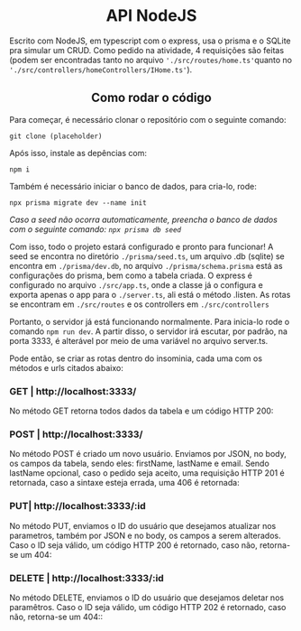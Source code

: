  <h1 align="center">API NodeJS</h1>

Escrito com NodeJS, em typescript com o express, usa o prisma e o SQLite pra simular um CRUD. Como pedido na atividade, 4 requisições são feitas (podem ser encontradas tanto no arquivo `'./src/routes/home.ts'`quanto no `'./src/controllers/homeControllers/IHome.ts'`).

<h2 align="center">Como rodar o código</h2>

Para começar, é necessário clonar o repositório com o seguinte comando:
```
git clone (placeholder)
```
Após isso, instale as depências com:
```
npm i
```
Também é necessário iniciar o banco de dados, para cria-lo, rode:
```
npx prisma migrate dev --name init
```
*Caso a seed não ocorra automaticamente, preencha o banco de dados com o seguinte comando: `npx prisma db seed`*

Com isso, todo o projeto estará configurado e pronto para funcionar! A seed se encontra no diretório `./prisma/seed.ts`, um arquivo .db (sqlite) se encontra em `./prisma/dev.db`, no arquivo `./prisma/schema.prisma` está as configurações do prisma, bem como a tabela criada. 
O express é configurado no arquivo `./src/app.ts`, onde a classe já o configura e exporta apenas o app para o `./server.ts`, ali está o método .listen. As rotas se encontram em `./src/routes` e os controllers em `./src/controllers`

Portanto, o servidor já está funcionando normalmente. Para inicia-lo rode o comando `npm run dev`. A partir disso, o servidor irá escutar, por padrão, na porta 3333, é alterável por meio de uma variável no arquivo server.ts.

Pode então, se criar as rotas dentro do insominia, cada uma com os métodos e urls citados abaixo:

### GET | http://localhost:3333/
No método GET retorna todos dados da tabela e um código HTTP 200:

### POST | http://localhost:3333/
No método POST é criado um novo usuário. Enviamos por JSON, no body, os campos da tabela, sendo eles: firstName, lastName e email. Sendo lastName opcional, caso o pedido seja aceito, uma requisição HTTP 201 é retornada, caso a sintaxe esteja errada, uma 406 é retornada:


### PUT| http://localhost:3333/:id
No método PUT, enviamos o ID do usuário que desejamos atualizar nos parametros, também por JSON e no body, os campos a serem alterados. Caso o ID seja válido, um código HTTP 200 é retornado, caso não, retorna-se um 404:

### DELETE | http://localhost:3333/:id
No método DELETE, enviamos o ID do usuário que desejamos deletar nos paramêtros. Caso o ID seja válido, um código HTTP 202 é retornado, caso não, retorna-se um 404::
